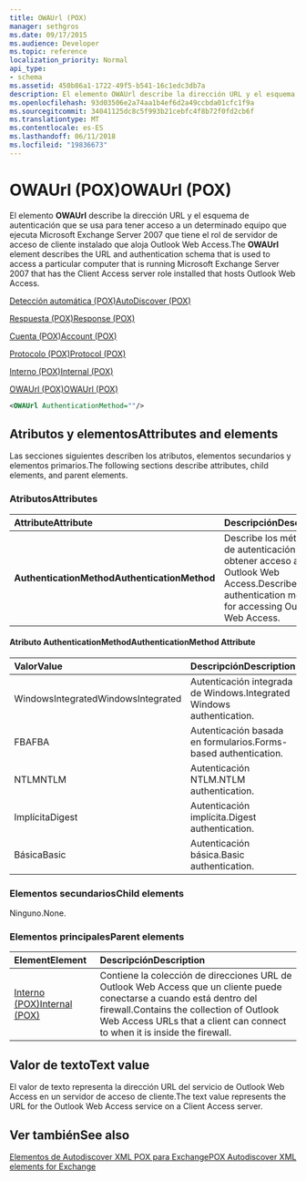 ```yaml
---
title: OWAUrl (POX)
manager: sethgros
ms.date: 09/17/2015
ms.audience: Developer
ms.topic: reference
localization_priority: Normal
api_type:
- schema
ms.assetid: 450b86a1-1722-49f5-b541-16c1edc3db7a
description: El elemento OWAUrl describe la dirección URL y el esquema de autenticación que se usa para tener acceso a un determinado equipo que ejecuta Microsoft Exchange Server 2007 que tiene el rol de servidor de acceso de cliente instalado que aloja Outlook Web Access.
ms.openlocfilehash: 93d03506e2a74aa1b4ef6d2a49ccbda01cfc1f9a
ms.sourcegitcommit: 34041125dc8c5f993b21cebfc4f8b72f0fd2cb6f
ms.translationtype: MT
ms.contentlocale: es-ES
ms.lasthandoff: 06/11/2018
ms.locfileid: "19836673"
---
```

# <a name="owaurl-pox"></a><span data-ttu-id="4106e-103">OWAUrl (POX)</span><span class="sxs-lookup"><span data-stu-id="4106e-103">OWAUrl (POX)</span></span>

<span data-ttu-id="4106e-104">El elemento **OWAUrl** describe la dirección URL y el esquema de autenticación que se usa para tener acceso a un determinado equipo que ejecuta Microsoft Exchange Server 2007 que tiene el rol de servidor de acceso de cliente instalado que aloja Outlook Web Access.</span><span class="sxs-lookup"><span data-stu-id="4106e-104">The **OWAUrl** element describes the URL and authentication schema that is used to access a particular computer that is running Microsoft Exchange Server 2007 that has the Client Access server role installed that hosts Outlook Web Access.</span></span> 
  
[<span data-ttu-id="4106e-105">Detección automática (POX)</span><span class="sxs-lookup"><span data-stu-id="4106e-105">AutoDiscover (POX)</span></span>](autodiscover-pox.md)
  
[<span data-ttu-id="4106e-106">Respuesta (POX)</span><span class="sxs-lookup"><span data-stu-id="4106e-106">Response (POX)</span></span>](response-pox.md)
  
[<span data-ttu-id="4106e-107">Cuenta (POX)</span><span class="sxs-lookup"><span data-stu-id="4106e-107">Account (POX)</span></span>](account-pox.md)
  
[<span data-ttu-id="4106e-108">Protocolo (POX)</span><span class="sxs-lookup"><span data-stu-id="4106e-108">Protocol (POX)</span></span>](protocol-pox.md)
  
[<span data-ttu-id="4106e-109">Interno (POX)</span><span class="sxs-lookup"><span data-stu-id="4106e-109">Internal (POX)</span></span>](internal-pox.md)
  
[<span data-ttu-id="4106e-110">OWAUrl (POX)</span><span class="sxs-lookup"><span data-stu-id="4106e-110">OWAUrl (POX)</span></span>](owaurl-pox.md)
  
```xml
<OWAUrl AuthenticationMethod=""/>
```

## <a name="attributes-and-elements"></a><span data-ttu-id="4106e-111">Atributos y elementos</span><span class="sxs-lookup"><span data-stu-id="4106e-111">Attributes and elements</span></span>

<span data-ttu-id="4106e-112">Las secciones siguientes describen los atributos, elementos secundarios y elementos primarios.</span><span class="sxs-lookup"><span data-stu-id="4106e-112">The following sections describe attributes, child elements, and parent elements.</span></span>
  
### <a name="attributes"></a><span data-ttu-id="4106e-113">Atributos</span><span class="sxs-lookup"><span data-stu-id="4106e-113">Attributes</span></span>

|<span data-ttu-id="4106e-114">**Attribute**</span><span class="sxs-lookup"><span data-stu-id="4106e-114">**Attribute**</span></span>|<span data-ttu-id="4106e-115">**Descripción**</span><span class="sxs-lookup"><span data-stu-id="4106e-115">**Description**</span></span>|
|:-----|:-----|
|<span data-ttu-id="4106e-116">**AuthenticationMethod**</span><span class="sxs-lookup"><span data-stu-id="4106e-116">**AuthenticationMethod**</span></span> <br/> |<span data-ttu-id="4106e-117">Describe los métodos de autenticación para obtener acceso a Outlook Web Access.</span><span class="sxs-lookup"><span data-stu-id="4106e-117">Describes the authentication methods for accessing Outlook Web Access.</span></span>  <br/> |
   
#### <a name="authenticationmethod-attribute"></a><span data-ttu-id="4106e-118">Atributo AuthenticationMethod</span><span class="sxs-lookup"><span data-stu-id="4106e-118">AuthenticationMethod Attribute</span></span>

|<span data-ttu-id="4106e-119">**Valor**</span><span class="sxs-lookup"><span data-stu-id="4106e-119">**Value**</span></span>|<span data-ttu-id="4106e-120">**Descripción**</span><span class="sxs-lookup"><span data-stu-id="4106e-120">**Description**</span></span>|
|:-----|:-----|
|<span data-ttu-id="4106e-121">WindowsIntegrated</span><span class="sxs-lookup"><span data-stu-id="4106e-121">WindowsIntegrated</span></span>  <br/> |<span data-ttu-id="4106e-122">Autenticación integrada de Windows.</span><span class="sxs-lookup"><span data-stu-id="4106e-122">Integrated Windows authentication.</span></span>  <br/> |
|<span data-ttu-id="4106e-123">FBA</span><span class="sxs-lookup"><span data-stu-id="4106e-123">FBA</span></span>  <br/> |<span data-ttu-id="4106e-124">Autenticación basada en formularios.</span><span class="sxs-lookup"><span data-stu-id="4106e-124">Forms-based authentication.</span></span>  <br/> |
|<span data-ttu-id="4106e-125">NTLM</span><span class="sxs-lookup"><span data-stu-id="4106e-125">NTLM</span></span>  <br/> |<span data-ttu-id="4106e-126">Autenticación NTLM.</span><span class="sxs-lookup"><span data-stu-id="4106e-126">NTLM authentication.</span></span>  <br/> |
|<span data-ttu-id="4106e-127">Implícita</span><span class="sxs-lookup"><span data-stu-id="4106e-127">Digest</span></span>  <br/> |<span data-ttu-id="4106e-128">Autenticación implícita.</span><span class="sxs-lookup"><span data-stu-id="4106e-128">Digest authentication.</span></span>  <br/> |
|<span data-ttu-id="4106e-129">Básica</span><span class="sxs-lookup"><span data-stu-id="4106e-129">Basic</span></span>  <br/> |<span data-ttu-id="4106e-130">Autenticación básica.</span><span class="sxs-lookup"><span data-stu-id="4106e-130">Basic authentication.</span></span>  <br/> |
   
### <a name="child-elements"></a><span data-ttu-id="4106e-131">Elementos secundarios</span><span class="sxs-lookup"><span data-stu-id="4106e-131">Child elements</span></span>

<span data-ttu-id="4106e-132">Ninguno.</span><span class="sxs-lookup"><span data-stu-id="4106e-132">None.</span></span>
  
### <a name="parent-elements"></a><span data-ttu-id="4106e-133">Elementos principales</span><span class="sxs-lookup"><span data-stu-id="4106e-133">Parent elements</span></span>

|<span data-ttu-id="4106e-134">**Element**</span><span class="sxs-lookup"><span data-stu-id="4106e-134">**Element**</span></span>|<span data-ttu-id="4106e-135">**Descripción**</span><span class="sxs-lookup"><span data-stu-id="4106e-135">**Description**</span></span>|
|:-----|:-----|
|[<span data-ttu-id="4106e-136">Interno (POX)</span><span class="sxs-lookup"><span data-stu-id="4106e-136">Internal (POX)</span></span>](internal-pox.md) <br/> |<span data-ttu-id="4106e-137">Contiene la colección de direcciones URL de Outlook Web Access que un cliente puede conectarse a cuando está dentro del firewall.</span><span class="sxs-lookup"><span data-stu-id="4106e-137">Contains the collection of Outlook Web Access URLs that a client can connect to when it is inside the firewall.</span></span>  <br/> |
   
## <a name="text-value"></a><span data-ttu-id="4106e-138">Valor de texto</span><span class="sxs-lookup"><span data-stu-id="4106e-138">Text value</span></span>

<span data-ttu-id="4106e-139">El valor de texto representa la dirección URL del servicio de Outlook Web Access en un servidor de acceso de cliente.</span><span class="sxs-lookup"><span data-stu-id="4106e-139">The text value represents the URL for the Outlook Web Access service on a Client Access server.</span></span>
  
## <a name="see-also"></a><span data-ttu-id="4106e-140">Ver también</span><span class="sxs-lookup"><span data-stu-id="4106e-140">See also</span></span>



[<span data-ttu-id="4106e-141">Elementos de Autodiscover XML POX para Exchange</span><span class="sxs-lookup"><span data-stu-id="4106e-141">POX Autodiscover XML elements for Exchange</span></span>](pox-autodiscover-xml-elements-for-exchange.md)

